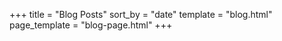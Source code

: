+++
title = "Blog Posts"
sort_by = "date"
template = "blog.html"
page_template = "blog-page.html"
+++